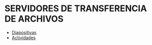 # SERVIDORES DE TRANSFERENCIA DE ARCHIVOS

- [Diapositivas](http://jamj2000.github.io/despliegueaplicacionesweb/4/diapositivas)
- [Actividades](https://github.com/jamj2000/DAW2-DAW-Apuntes/blob/master/4.actividades.md)



